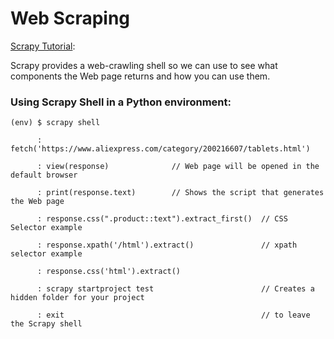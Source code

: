 # Web Scraping

[Scrapy Tutorial](https://www.datacamp.com/community/tutorials/making-web-crawlers-scrapy-python):

Scrapy provides a web-crawling shell so we can use to see what components the Web page returns and how you can use them.

### Using Scrapy Shell in a Python environment:
`(env) $ scrapy shell`

`      : fetch('https://www.aliexpress.com/category/200216607/tablets.html')`

`      : view(response)              // Web page will be opened in the default browser`

`      : print(response.text)        // Shows the script that generates the Web page`

`      : response.css(".product::text").extract_first()  // CSS Selector example`

`      : response.xpath('/html').extract()               // xpath selector example`

`      : response.css('html').extract()`

`      : scrapy startproject test                        // Creates a hidden folder for your project`

`      : exit                                            // to leave the Scrapy shell`
